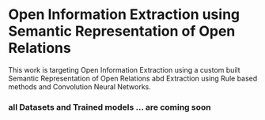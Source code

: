 # Open Information Extraction using Semantic Representation of Open Relations

This work is targeting Open Information Extraction using a custom built Semantic Representation of Open Relations abd Extraction using Rule based methods and Convolution Neural Networks.

### all Datasets and Trained models ... are coming soon

